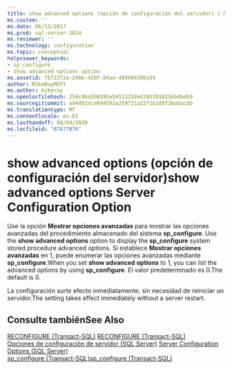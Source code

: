 ```yaml
---
title: show advanced options (opción de configuración del servidor) | Microsoft Docs
ms.custom: ''
ms.date: 06/13/2017
ms.prod: sql-server-2014
ms.reviewer: ''
ms.technology: configuration
ms.topic: conceptual
helpviewer_keywords:
- sp_configure
- show advanced options option
ms.assetid: 7572372a-24b6-428f-84ae-48560430b159
author: MikeRayMSFT
ms.author: mikeray
ms.openlocfilehash: 254c0ba5b0195e54513258ed28b391015bb4beb9
ms.sourcegitcommit: ad4d92dce894592a259721a1571b1d8736abacdb
ms.translationtype: MT
ms.contentlocale: es-ES
ms.lasthandoff: 08/04/2020
ms.locfileid: "87677876"
---
```

# <a name="show-advanced-options-server-configuration-option"></a><span data-ttu-id="b9c81-102">show advanced options (opción de configuración del servidor)</span><span class="sxs-lookup"><span data-stu-id="b9c81-102">show advanced options Server Configuration Option</span></span>
  <span data-ttu-id="b9c81-103">Use la opción **Mostrar opciones avanzadas** para mostrar las opciones avanzadas del procedimiento almacenado del sistema **sp_configure** .</span><span class="sxs-lookup"><span data-stu-id="b9c81-103">Use the **show advanced options** option to display the **sp_configure** system stored procedure advanced options.</span></span> <span data-ttu-id="b9c81-104">Si establece **Mostrar opciones avanzadas** en 1, puede enumerar las opciones avanzadas mediante **sp_configure**.</span><span class="sxs-lookup"><span data-stu-id="b9c81-104">When you set **show advanced options** to 1, you can list the advanced options by using **sp_configure**.</span></span> <span data-ttu-id="b9c81-105">El valor predeterminado es 0.</span><span class="sxs-lookup"><span data-stu-id="b9c81-105">The default is 0.</span></span>  
  
 <span data-ttu-id="b9c81-106">La configuración surte efecto inmediatamente, sin necesidad de reiniciar un servidor.</span><span class="sxs-lookup"><span data-stu-id="b9c81-106">The setting takes effect immediately without a server restart.</span></span>  
  
## <a name="see-also"></a><span data-ttu-id="b9c81-107">Consulte también</span><span class="sxs-lookup"><span data-stu-id="b9c81-107">See Also</span></span>  
 <span data-ttu-id="b9c81-108">[RECONFIGURE &#40;Transact-SQL&#41;](/sql/t-sql/language-elements/reconfigure-transact-sql) </span><span class="sxs-lookup"><span data-stu-id="b9c81-108">[RECONFIGURE &#40;Transact-SQL&#41;](/sql/t-sql/language-elements/reconfigure-transact-sql) </span></span>  
 <span data-ttu-id="b9c81-109">[Opciones de configuración de servidor &#40;SQL Server&#41;](server-configuration-options-sql-server.md) </span><span class="sxs-lookup"><span data-stu-id="b9c81-109">[Server Configuration Options &#40;SQL Server&#41;](server-configuration-options-sql-server.md) </span></span>  
 [<span data-ttu-id="b9c81-110">sp_configure &#40;Transact-SQL&#41;</span><span class="sxs-lookup"><span data-stu-id="b9c81-110">sp_configure &#40;Transact-SQL&#41;</span></span>](/sql/relational-databases/system-stored-procedures/sp-configure-transact-sql)  
  
  
